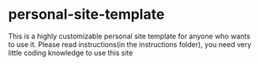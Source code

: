 # personal-site-template
This is a highly customizable personal site template for anyone who wants to use it. Please read instructions(in the instructions folder), you need very little coding knowledge to use this site
